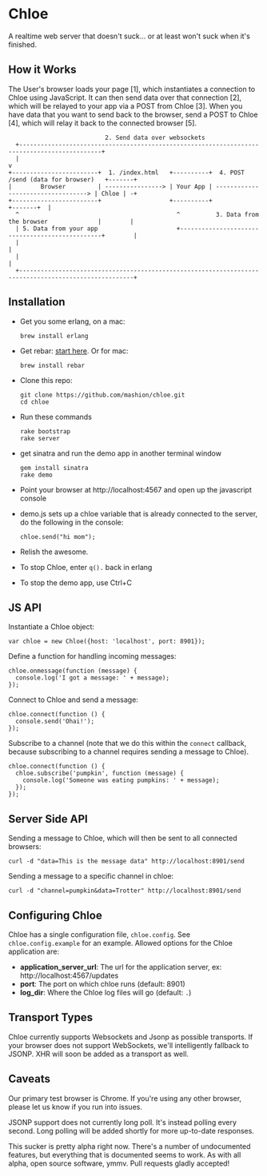 Chloe
=====

A realtime web server that doesn't suck... or at least won't suck when it's
finished.

How it Works
------------

The User's browser loads your page [1], which instantiates a connection to
Chloe using JavaScript. It can then send data over that connection [2], which
will be relayed to your app via a POST from Chloe [3]. When you have data that
you want to send back to the browser, send a POST to Chloe [4], which will
relay it back to the connected browser [5].

                               2. Send data over websockets
      +---------------------------------------------------------------------------------------------+
      |                                                                                             v
    +------------------------+  1. /index.html   +----------+  4. POST /send (data for browser)   +-------+
    |        Browser         | ----------------> | Your App | ----------------------------------> | Chloe | -+
    +------------------------+                   +----------+                                     +-------+  |
      ^                                            ^          3. Data from the browser              |        |
      | 5. Data from your app                      +------------------------------------------------+        |
      |                                                                                                      |
      |                                                                                                      |
      +------------------------------------------------------------------------------------------------------+

Installation
------------

- Get you some erlang, on a mac:

      brew install erlang

- Get rebar: [start here](https://github.com/basho/rebar/wiki/Getting-started). Or for mac:

      brew install rebar

- Clone this repo:

      git clone https://github.com/mashion/chloe.git
      cd chloe

- Run these commands

      rake bootstrap
      rake server

- get sinatra and run the demo app in another terminal window

      gem install sinatra
      rake demo

- Point your browser at http://localhost:4567 and open up the javascript console
- demo.js sets up a chloe variable that is already connected to the server, do
  the following in the console:

      chloe.send("hi mom");

- Relish the awesome.
- To stop Chloe, enter `q().` back in erlang
- To stop the demo app, use Ctrl+C

JS API
------

Instantiate a Chloe object:

    var chloe = new Chloe({host: 'localhost', port: 8901});

Define a function for handling incoming messages:

    chloe.onmessage(function (message) {
      console.log('I got a message: ' + message);
    });

Connect to Chloe and send a message:

    chloe.connect(function () {
      console.send('Ohai!');
    });

Subscribe to a channel (note that we do this within the `connect` callback,
because subscribing to a channel requires sending a message to Chloe).

    chloe.connect(function () {
      chloe.subscribe('pumpkin', function (message) {
        console.log('Someone was eating pumpkins: ' + message);
      });
    });

Server Side API
---------------

Sending a message to Chloe, which will then be sent to all connected browsers:

    curl -d "data=This is the message data" http://localhost:8901/send

Sending a message to a specific channel in chloe:

    curl -d "channel=pumpkin&data=Trotter" http://localhost:8901/send

Configuring Chloe
-----------------

Chloe has a single configuration file, `chloe.config`. See
`chloe.config.example` for an example. Allowed options for the Chloe
application are:

  - **application_server_url**: The url for the application server, ex: http://localhost:4567/updates
  - **port**: The port on which chloe runs (default: 8901)
  - **log_dir**: Where the Chloe log files will go (default: `.`)

Transport Types
---------------

Chloe currently supports Websockets and Jsonp as possible transports. If your
browser does not support WebSockets, we'll intelligently fallback to JSONP. XHR
will soon be added as a transport as well.

Caveats
-------

Our primary test browser is Chrome. If you're using any other browser, please
let us know if you run into issues.

JSONP support does not currently long poll. It's instead polling every second.
Long polling will be added shortly for more up-to-date responses.

This sucker is pretty alpha right now. There's a number of undocumented
features, but everything that is documented seems to work. As with all alpha,
open source software, ymmv. Pull requests gladly accepted!
